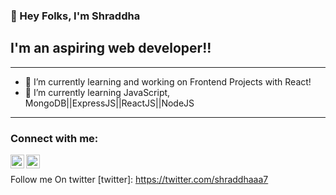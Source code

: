 ### 👋 Hey Folks, I'm Shraddha 

## I'm an aspiring web developer!!

<!--
**shraddha15-creator/shraddha15-creator** is a ✨ _special_ ✨ repository because its `README.md` (this file) appears on your GitHub profile.

Here are some ideas to get you started:

- 🔭 I’m currently working on Frontend Projects with React and Firebase!
- 🌱 I’m currently learning JavaScript, MongoDB||ExpressJS||ReactJS||NodeJS
- 👯 I’m looking to collaborate on ...
- 🤔 I’m looking for help with ...
- 💬 Ask me about ...
- 📫 How to reach me: ...
- 😄 Pronouns: ...
- ⚡ Fun fact: ...
-->

---

- 🔭 I’m currently learning and working on Frontend Projects with React!
- 🌱 I’m currently learning JavaScript, MongoDB||ExpressJS||ReactJS||NodeJS
---

### Connect with me:

[<img align="left" alt="Shraddha Muley | LinkedIn" width="22px" src="https://cdn.worldvectorlogo.com/logos/linkedin-icon-2.svg" />][linkedin]
[<img align="left" alt="notshraddhaaa | Instagram" width="22px" src="https://cdn.worldvectorlogo.com/logos/instagram-2-1.svg" />][instagram]

<br />


[instagram]: https://www.instagram.com/notshraddhaaa/
[linkedin]: https://www.linkedin.com/in/shraddha-muley-81886b1a9/
 Follow me On twitter [twitter]: https://twitter.com/shraddhaaa7

<!--   <summary>:zap: GitHub Stats</summary>

  ![Shraddha's GitHub stats](https://github-readme-stats.vercel.app/api?username=shraddha15-creator&show_icons=true&theme=radical) -->


